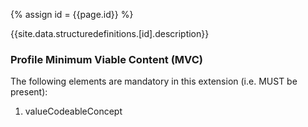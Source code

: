 
{% assign id = {{page.id}} %}

{{site.data.structuredefinitions.[id].description}}

### Profile Minimum Viable Content (MVC) ###

The following elements are mandatory in this extension (i.e. MUST be present):

1.	valueCodeableConcept

